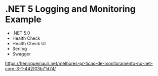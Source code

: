 # .NET 5 Logging and Monitoring Example

- .NET 5.0
- Health Check
- Health Check UI
- Serilog
- Swagger

https://henriquemauri.net/melhores-pr-ticas-de-monitoramento-no-net-core-3-1-442f03b71d74/
